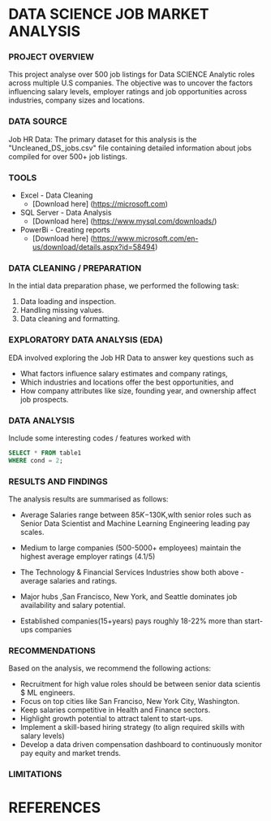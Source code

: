 # DATA SCIENCE JOB MARKET ANALYSIS

### PROJECT OVERVIEW

This project analyse over 500 job listings for Data SCIENCE Analytic roles across multiple U.S companies. The objective was to uncover the factors influencing salary levels, employer ratings and job opportunities across industries, company sizes and locations.

### DATA SOURCE

 Job HR Data: The primary dataset for this analysis is the "Uncleaned_DS_jobs.csv" file containing detailed information about jobs compiled for over 500+ job listings.

### TOOLS

 - Excel - Data Cleaning
    - [Download here] (https://microsoft.com)
 - SQL Server -  Data Analysis
    - [Download here] (https://www.mysql.com/downloads/)
 - PowerBi - Creating reports
    - [Download here] (https://www.microsoft.com/en-us/download/details.aspx?id=58494)

### DATA CLEANING / PREPARATION

In the intial data preparation phase, we performed the following task:
1. Data loading and inspection.
2. Handling missing values.
3. Data cleaning and formatting.

### EXPLORATORY DATA ANALYSIS (EDA)

EDA involved exploring the Job HR Data to answer key questions such as 
- What factors influence salary estimates and company ratings, 
- Which industries and locations offer the best opportunities, and 
- How company attributes like size, founding year, and ownership affect job prospects.

### DATA ANALYSIS

Include some interesting codes / features worked with

```sql
SELECT * FROM table1
WHERE cond = 2;
```

### RESULTS AND FINDINGS

The analysis results are summarised as follows:
- Average Salaries range between $85K-$130K,wIth senior roles such as Senior Data Scientist and Machine Learning Engineering  leading pay scales.

- Medium to large companies (500-5000+ employees) maintain the highest average employer ratings (4.1/5)

- The Technology & Financial Services Industries show both above -average salaries and ratings.

- Major hubs ,San Francisco, New York, and Seattle  dominates job availability and salary potential.

- Established companies(15+years) pays roughly 18-22% more than start-ups companies


### RECOMMENDATIONS
Based on the analysis, we recommend the following actions:
- Recruitment for high value roles should be between senior data scientis $ ML engineers.
- Focus on top cities like San Franciso, New York City, Washington.
- Keep salaries competitive in Health and Finance sectors.
- Highlight growth potential to attract talent to start-ups.
- Implement a skill-based hiring strategy (to align required skills with salary levels)
- Develop a data driven compensation dashboard to continuously monitor pay equity and market trends.


### LIMITATIONS

# REFERENCES
